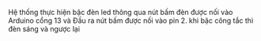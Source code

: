 Hệ thống thực hiện bậc đèn led thông qua nút bấm đèn được nối vào Arduino cổng 13 và Đầu ra nút bấm được nối vào pin 2. 
khi bậc công tắc thì đèn sáng và ngược lại